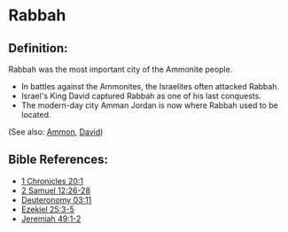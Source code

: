 # Rabbah #

## Definition: ##

Rabbah was the most important city of the Ammonite people.

* In battles against the Ammonites, the Israelites often attacked Rabbah.
* Israel's King David captured Rabbah as one of his last conquests.
* The modern-day city Amman Jordan is now where Rabbah used to be located.

(See also: [Ammon](../other/ammon.md), [David](../other/david.md))

## Bible References: ##

* [1 Chronicles 20:1](en/tn/1ch/help/20/01)
* [2 Samuel 12:26-28](en/tn/2sa/help/12/26)
* [Deuteronomy 03:11](en/tn/deu/help/03/11)
* [Ezekiel 25:3-5](en/tn/ezk/help/25/03)
* [Jeremiah 49:1-2](en/tn/jer/help/49/01)